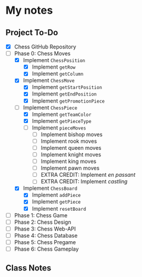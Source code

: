 # My notes

## Project To-Do
- [X] Chess GitHub Repository
- [ ] Phase 0: Chess Moves
  - [X] Implement `ChessPosition`
    - [X] Implement `getRow`
    - [X] Implement `getColumn`
  - [X] Implement `ChessMove`
    - [X] Implement `getStartPosition`
    - [X] Implement `getEndPosition`
    - [X] Implement `getPromotionPiece`
  - [ ] Implement `ChessPiece`
    - [X] Implement `getTeamColor`
    - [X] Implement `getPieceType`
    - [ ] Implement `pieceMoves`
        - [ ] Implement bishop moves
        - [ ] Implement rook moves
        - [ ] Implement queen moves
        - [ ] Implement knight moves
        - [ ] Implement king moves
        - [ ] Implement pawn moves
        - [ ] EXTRA CREDIT: Implement *en passant*
        - [ ] EXTRA CREDIT: Implement *castling*
  - [X] Implement `ChessBoard`
    - [X] Implement `addPiece`
    - [X] Implement `getPiece`
    - [X] Implement `resetBoard`
- [ ] Phase 1: Chess Game
- [ ] Phase 2: Chess Design
- [ ] Phase 3: Chess Web-API
- [ ] Phase 4: Chess Database
- [ ] Phase 5: Chess Pregame
- [ ] Phase 6: Chess Gameplay

## Class Notes